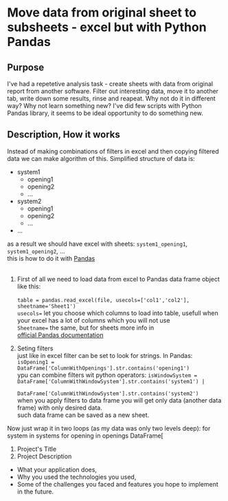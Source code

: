 # Move data from original sheet to subsheets - excel but with Python Pandas

## Purpose
I've had a repetetive analysis task - create sheets with data from original report from another software. Filter out interesting data, move it to another tab, write down some results, rinse and reapeat. 
Why not do it in different way? Why not learn something new?
I've did few scripts with Python Pandas library, it seems to be ideal opportunity to do something new.

## Description, How it works
Instead of making combinations of filters in excel and then copying filtered data we can make algorithm of this. Simplified structure of data is:<br>
- system1
	- opening1
	- opening2
	- ...
- system2
	- opening1
	- opening2
	- ...
- ...

as a result we should have excel with sheets: `system1_opening1`, `system1_opening2`, ...<br>
this is how to do it with [Pandas](https://pandas.pydata.org/)<br><br>


1. First of all we need to load data from excel to Pandas data frame object like this:<br><br>
`table = pandas.read_excel(file, usecols=['col1','col2'], sheetname='Sheet1')`<br>
`usecols=` let you choose which columns to load into table, usefull when your excel has a lot of columns which you will not use<br>
`Sheetname=` the same, but for sheets
more info in<br>
[official Pandas documentation](https://pandas.pydata.org/docs/reference/api/pandas.read_excel.html)<br>

2. Seting filters<br>
just like in excel filter can be set to look for strings. In Pandas:
`isOpening1 = DataFrame['ColumnWithOpenings'].str.contains('opening1')`<br>
ypu can combine filters wit python operators:
`isWindowSystem = DataFrame['ColumnWithWindowSystem'].str.contains('system1') |`<br>
`		  DataFrame['ColumnWithWindowSystem'].str.contains('system2')`<br>
when you apply filters to data frame you will get only data (another data frame) with only desired data.<br>
such data frame can be saved as a new sheet.

Now just wrap it in two loops (as my data was only two levels deep):
for system in systems
	for opening in openings
		DataFrame[



1. Project's Title
2. Project Description

- What your application does,
- Why you used the technologies you used,
- Some of the challenges you faced and features you hope to implement in the future.

